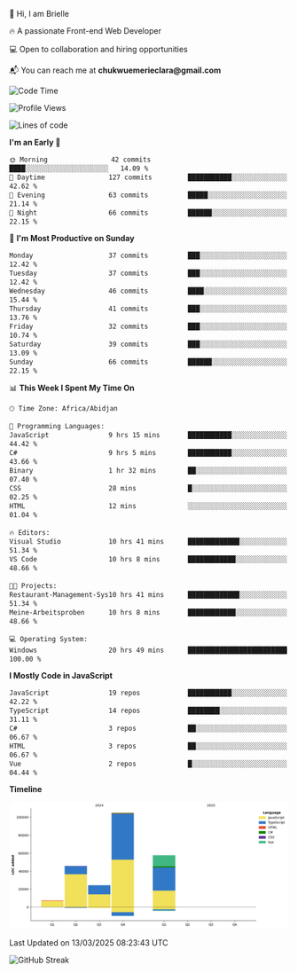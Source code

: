 <div align="left">
  <p>👋 Hi, I am Brielle</p>
  <p>🔥 A passionate Front-end Web Developer</p>
  <p>💻 Open to collaboration and hiring opportunities</p>
  <p>📬 You can reach me at <strong>chukwuemerieclara@gmail.com</strong></p>
</div>


 
 <!--START_SECTION:waka-->
![Code Time](http://img.shields.io/badge/Code%20Time-526%20hrs%2049%20mins-blue)

![Profile Views](http://img.shields.io/badge/Profile%20Views-0-blue)

![Lines of code](https://img.shields.io/badge/From%20Hello%20World%20I%27ve%20Written-239.3%20thousand%20lines%20of%20code-blue)

**I'm an Early 🐤** 

```text
🌞 Morning                42 commits          ████░░░░░░░░░░░░░░░░░░░░░   14.09 % 
🌆 Daytime                127 commits         ███████████░░░░░░░░░░░░░░   42.62 % 
🌃 Evening                63 commits          █████░░░░░░░░░░░░░░░░░░░░   21.14 % 
🌙 Night                  66 commits          ██████░░░░░░░░░░░░░░░░░░░   22.15 % 
```
📅 **I'm Most Productive on Sunday** 

```text
Monday                   37 commits          ███░░░░░░░░░░░░░░░░░░░░░░   12.42 % 
Tuesday                  37 commits          ███░░░░░░░░░░░░░░░░░░░░░░   12.42 % 
Wednesday                46 commits          ████░░░░░░░░░░░░░░░░░░░░░   15.44 % 
Thursday                 41 commits          ███░░░░░░░░░░░░░░░░░░░░░░   13.76 % 
Friday                   32 commits          ███░░░░░░░░░░░░░░░░░░░░░░   10.74 % 
Saturday                 39 commits          ███░░░░░░░░░░░░░░░░░░░░░░   13.09 % 
Sunday                   66 commits          ██████░░░░░░░░░░░░░░░░░░░   22.15 % 
```


📊 **This Week I Spent My Time On** 

```text
🕑︎ Time Zone: Africa/Abidjan

💬 Programming Languages: 
JavaScript               9 hrs 15 mins       ███████████░░░░░░░░░░░░░░   44.42 % 
C#                       9 hrs 5 mins        ███████████░░░░░░░░░░░░░░   43.66 % 
Binary                   1 hr 32 mins        ██░░░░░░░░░░░░░░░░░░░░░░░   07.40 % 
CSS                      28 mins             █░░░░░░░░░░░░░░░░░░░░░░░░   02.25 % 
HTML                     12 mins             ░░░░░░░░░░░░░░░░░░░░░░░░░   01.04 % 

🔥 Editors: 
Visual Studio            10 hrs 41 mins      █████████████░░░░░░░░░░░░   51.34 % 
VS Code                  10 hrs 8 mins       ████████████░░░░░░░░░░░░░   48.66 % 

🐱‍💻 Projects: 
Restaurant-Management-Sys10 hrs 41 mins      █████████████░░░░░░░░░░░░   51.34 % 
Meine-Arbeitsproben      10 hrs 8 mins       ████████████░░░░░░░░░░░░░   48.66 % 

💻 Operating System: 
Windows                  20 hrs 49 mins      █████████████████████████   100.00 % 
```

**I Mostly Code in JavaScript** 

```text
JavaScript               19 repos            ███████████░░░░░░░░░░░░░░   42.22 % 
TypeScript               14 repos            ████████░░░░░░░░░░░░░░░░░   31.11 % 
C#                       3 repos             ██░░░░░░░░░░░░░░░░░░░░░░░   06.67 % 
HTML                     3 repos             ██░░░░░░░░░░░░░░░░░░░░░░░   06.67 % 
Vue                      2 repos             █░░░░░░░░░░░░░░░░░░░░░░░░   04.44 % 
```



**Timeline**

![Lines of Code chart](https://raw.githubusercontent.com/Brielle28/Brielle28/main/assets/bar_graph.png)


 Last Updated on 13/03/2025 08:23:43 UTC
<!--END_SECTION:waka-->

![GitHub Streak](https://github-readme-streak-stats.herokuapp.com/?user=Brielle28)



